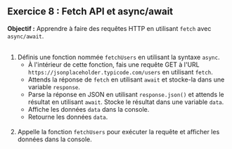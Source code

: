 ## Exercice 8 : Fetch API et async/await
**Objectif :** Apprendre à faire des requêtes HTTP en utilisant `fetch` avec `async/await`.
<br><br>
1. Définis une fonction nommée `fetchUsers` en utilisant la syntaxe `async`.
    - À l'intérieur de cette fonction, fais une requête GET à l'URL `https://jsonplaceholder.typicode.com/users` en utilisant `fetch`.
    - Attends la réponse de `fetch` en utilisant `await` et stocke-la dans une variable `response`.
    - Parse la réponse en JSON en utilisant `response.json()` et attends le résultat en utilisant `await`. Stocke le résultat dans une variable `data`.
    - Affiche les données `data` dans la console.
    - Retourne les données `data`.
<br><br>
2. Appelle la fonction `fetchUsers` pour exécuter la requête et afficher les données dans la console.
